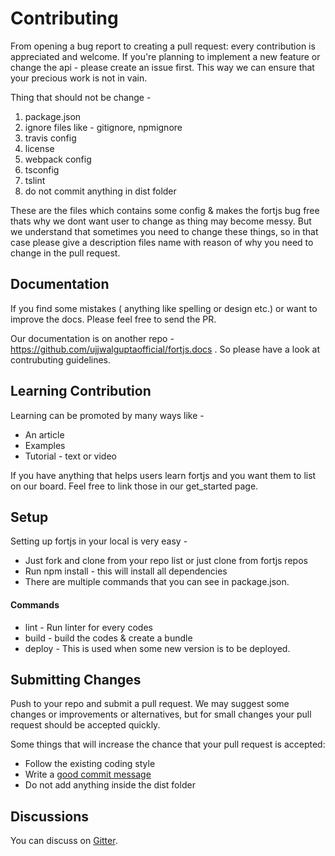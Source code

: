 # Contributing

From opening a bug report to creating a pull request: every contribution is appreciated and welcome. If you're planning to implement a new feature or change the api - please create an issue first. This way we can ensure that your precious work is not in vain.

Thing that should not be change - 

1. package.json
2. ignore files like - gitignore, npmignore
3. travis config
4. license
5. webpack config
6. tsconfig
7. tslint 
8. do not commit anything in dist folder        

These are the files which contains some config & makes the fortjs bug free thats why we dont want user to change as thing may become messy. But we understand that sometimes you need to change these things, so in that case please give a description files name with reason of why you need to change in the pull request.

## Documentation

If you find some mistakes ( anything like spelling or design etc.) or want to improve the docs. Please feel free to send the PR. 

Our documentation is on another repo - https://github.com/ujjwalguptaofficial/fortjs.docs . So please have a look at contrubuting guidelines.

## Learning Contribution

Learning can be promoted by many ways like - 

* An article
* Examples
* Tutorial - text or video

If you have anything that helps users learn fortjs and you want them to list on our board. Feel free to link those in our get_started page.

## Setup

Setting up fortjs in your local is very easy - 

* Just fork and clone from your repo list or just clone from fortjs repos
* Run npm install - this will install all dependencies
* There are multiple commands that you can see in package.json.

#### Commands

* lint - Run linter for every codes
* build - build the codes & create a bundle
* deploy - This is used when some new version is to be deployed.   

## Submitting Changes

Push to your repo and submit a pull request. We
may suggest some changes or improvements or alternatives, but for small changes
your pull request should be accepted quickly.

Some things that will increase the chance that your pull request is accepted:

* Follow the existing coding style
* Write a [good commit message](http://tbaggery.com/2008/04/19/a-note-about-git-commit-messages.html)
* Do not add anything inside the dist folder

## Discussions

You can discuss on [Gitter](https://gitter.im/fortjs/Lobby).